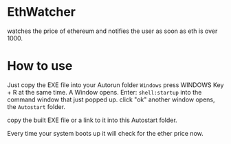 # EthWatcher
watches the price of ethereum and notifies the user as soon as eth is over 1000.

# How to use
Just copy the EXE file into your Autorun folder
`Windows` press WINDOWS Key + R at the same time. A Window opens. Enter:
`shell:startup` into the command window that just popped up.
click "ok"
another window opens, the `Autostart` folder.

copy the built EXE file or a link to it into this Autostart folder.


Every time your system boots up it will check for the ether price now.
